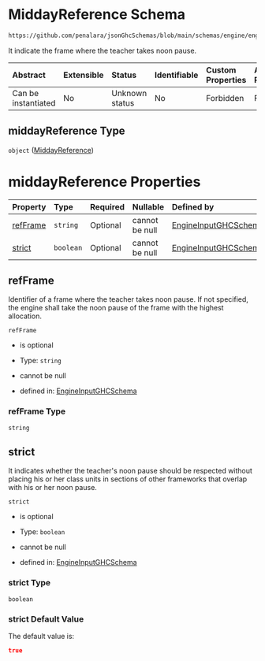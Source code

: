# MiddayReference Schema

```txt
https://github.com/penalara/jsonGhcSchemas/blob/main/schemas/engine/engineSpecification.schema.json#/definitions/middayReference
```

It indicate the frame where the teacher takes noon pause.

| Abstract            | Extensible | Status         | Identifiable | Custom Properties | Additional Properties | Access Restrictions | Defined In                                                                                               |
| :------------------ | :--------- | :------------- | :----------- | :---------------- | :-------------------- | :------------------ | :------------------------------------------------------------------------------------------------------- |
| Can be instantiated | No         | Unknown status | No           | Forbidden         | Forbidden             | none                | [engineSpecification.schema.json\*](../../../out/engineSpecification.schema.json "open original schema") |

## middayReference Type

`object` ([MiddayReference](enginespecification-definitions-middayreference.md))

# middayReference Properties

| Property              | Type      | Required | Nullable       | Defined by                                                                                                                                                                                                                                            |
| :-------------------- | :-------- | :------- | :------------- | :---------------------------------------------------------------------------------------------------------------------------------------------------------------------------------------------------------------------------------------------------- |
| [refFrame](#refframe) | `string`  | Optional | cannot be null | [EngineInputGHCSchema](enginespecification-definitions-middayreference-properties-refframe.md "https://github.com/penalara/jsonGhcSchemas/blob/main/schemas/engine/engineSpecification.schema.json#/definitions/middayReference/properties/refFrame") |
| [strict](#strict)     | `boolean` | Optional | cannot be null | [EngineInputGHCSchema](enginespecification-definitions-middayreference-properties-strict.md "https://github.com/penalara/jsonGhcSchemas/blob/main/schemas/engine/engineSpecification.schema.json#/definitions/middayReference/properties/strict")     |

## refFrame

Identifier of a frame where the teacher takes noon pause. If not specified, the engine shall take the noon pause of the frame with the highest allocation.

`refFrame`

*   is optional

*   Type: `string`

*   cannot be null

*   defined in: [EngineInputGHCSchema](enginespecification-definitions-middayreference-properties-refframe.md "https://github.com/penalara/jsonGhcSchemas/blob/main/schemas/engine/engineSpecification.schema.json#/definitions/middayReference/properties/refFrame")

### refFrame Type

`string`

## strict

It indicates whether the teacher's noon pause should be respected without placing his or her class units in sections of other frameworks that overlap with his or her noon pause.

`strict`

*   is optional

*   Type: `boolean`

*   cannot be null

*   defined in: [EngineInputGHCSchema](enginespecification-definitions-middayreference-properties-strict.md "https://github.com/penalara/jsonGhcSchemas/blob/main/schemas/engine/engineSpecification.schema.json#/definitions/middayReference/properties/strict")

### strict Type

`boolean`

### strict Default Value

The default value is:

```json
true
```
